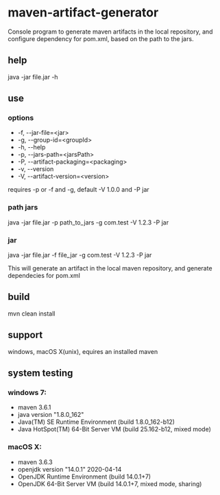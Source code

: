 # maven-artifact-generator
 Console program to generate maven artifacts in the local repository, and configure dependency for pom.xml, based on the path to the jars.
 
## help
java -jar file.jar -h

## use
### options
  - -f, --jar-file=\<jar>
  - -g, --group-id=\<groupId>
  - -h, --help
  - -p, --jars-path=\<jarsPath>
  - -P, --artifact-packaging=\<packaging>
  - -v, --version
  - -V, --artifact-version=\<version>
  
requires -p or -f and -g, default -V 1.0.0 and -P jar

### path jars
java -jar file.jar -p path_to_jars -g com.test -V 1.2.3 -P jar
### jar
java -jar file.jar -f file_jar -g com.test -V 1.2.3 -P jar

This will generate an artifact in the local maven repository, and generate dependecies for pom.xml

## build
mvn clean install

## support
windows, macOS X(unix), equires an installed maven

## system testing

### windows 7:
- maven 3.6.1
- java version "1.8.0_162"
- Java(TM) SE Runtime Environment (build 1.8.0_162-b12)
- Java HotSpot(TM) 64-Bit Server VM (build 25.162-b12, mixed mode)

### macOS X:
- maven 3.6.3
- openjdk version "14.0.1" 2020-04-14
- OpenJDK Runtime Environment (build 14.0.1+7)
- OpenJDK 64-Bit Server VM (build 14.0.1+7, mixed mode, sharing)


